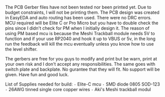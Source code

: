 The PCB Gerber files have not been tested nor been printed yet.  Due to budget constraints, I will not be printing them. The PCB design was created in EasyEDA and auto routing has been used.  There were no DRC errors. MCU required will be Elite C or Pro Micro but you have to double check the pins since I didn't check for PM when I initially design it.  The reason of using PM based mcu is because the Meshi Trackball module needs 5V to function and if your use RP2040 and hook it up to VBUS or 5v, in the long run the feedback will kill the mcu eventually unless you know how to use the level shifter.

The gerbers are free for you guys to modify and print but be warn, print at your own risk and I don't accept any responsibilities. The same goes with switch plate and backplate.  No gurantee that they will fit. No support will be given. Have fun and good luck.

List of Supplies needed for build:
`-` Elite-C mcu 
`-` SMD diode 0805 SOD-123
`-` 26AWG tinned single core copper wires
`-` Aki's Meshi trackball modul

